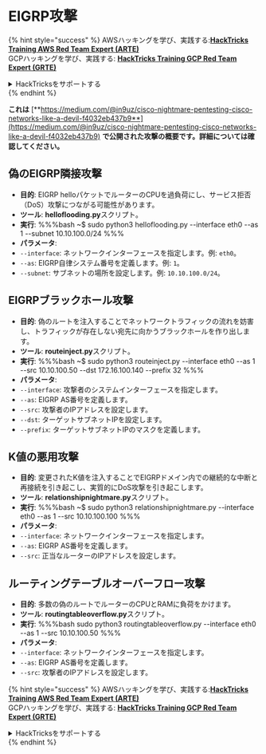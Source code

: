 # EIGRP攻撃

{% hint style="success" %}
AWSハッキングを学び、実践する:<img src="/.gitbook/assets/arte.png" alt="" data-size="line">[**HackTricks Training AWS Red Team Expert (ARTE)**](https://training.hacktricks.xyz/courses/arte)<img src="/.gitbook/assets/arte.png" alt="" data-size="line">\
GCPハッキングを学び、実践する: <img src="/.gitbook/assets/grte.png" alt="" data-size="line">[**HackTricks Training GCP Red Team Expert (GRTE)**<img src="/.gitbook/assets/grte.png" alt="" data-size="line">](https://training.hacktricks.xyz/courses/grte)

<details>

<summary>HackTricksをサポートする</summary>

* [**サブスクリプションプラン**](https://github.com/sponsors/carlospolop)を確認してください！
* **💬 [**Discordグループ**](https://discord.gg/hRep4RUj7f)または[**Telegramグループ**](https://t.me/peass)に参加するか、**Twitter** 🐦 [**@hacktricks\_live**](https://twitter.com/hacktricks\_live)**をフォローしてください。**
* **[**HackTricks**](https://github.com/carlospolop/hacktricks)および[**HackTricks Cloud**](https://github.com/carlospolop/hacktricks-cloud)のGitHubリポジトリにPRを提出してハッキングトリックを共有してください。**

</details>
{% endhint %}

**これは** [**https://medium.com/@in9uz/cisco-nightmare-pentesting-cisco-networks-like-a-devil-f4032eb437b9**](https://medium.com/@in9uz/cisco-nightmare-pentesting-cisco-networks-like-a-devil-f4032eb437b9) **で公開された攻撃の概要です。詳細については確認してください。**

## **偽のEIGRP隣接攻撃**

- **目的**: EIGRP helloパケットでルーターのCPUを過負荷にし、サービス拒否（DoS）攻撃につながる可能性があります。
- **ツール**: **helloflooding.py**スクリプト。
- **実行**:
%%%bash
~$ sudo python3 helloflooding.py --interface eth0 --as 1 --subnet 10.10.100.0/24
%%%
- **パラメータ**:
- `--interface`: ネットワークインターフェースを指定します。例: `eth0`。
- `--as`: EIGRP自律システム番号を定義します。例: `1`。
- `--subnet`: サブネットの場所を設定します。例: `10.10.100.0/24`。

## **EIGRPブラックホール攻撃**

- **目的**: 偽のルートを注入することでネットワークトラフィックの流れを妨害し、トラフィックが存在しない宛先に向かうブラックホールを作り出します。
- **ツール**: **routeinject.py**スクリプト。
- **実行**:
%%%bash
~$ sudo python3 routeinject.py --interface eth0 --as 1 --src 10.10.100.50 --dst 172.16.100.140 --prefix 32
%%%
- **パラメータ**:
- `--interface`: 攻撃者のシステムインターフェースを指定します。
- `--as`: EIGRP AS番号を定義します。
- `--src`: 攻撃者のIPアドレスを設定します。
- `--dst`: ターゲットサブネットIPを設定します。
- `--prefix`: ターゲットサブネットIPのマスクを定義します。

## **K値の悪用攻撃**

- **目的**: 変更されたK値を注入することでEIGRPドメイン内での継続的な中断と再接続を引き起こし、実質的にDoS攻撃を引き起こします。
- **ツール**: **relationshipnightmare.py**スクリプト。
- **実行**:
%%%bash
~$ sudo python3 relationshipnightmare.py --interface eth0 --as 1 --src 10.10.100.100
%%%
- **パラメータ**:
- `--interface`: ネットワークインターフェースを指定します。
- `--as`: EIGRP AS番号を定義します。
- `--src`: 正当なルーターのIPアドレスを設定します。

## **ルーティングテーブルオーバーフロー攻撃**

- **目的**: 多数の偽のルートでルーターのCPUとRAMに負荷をかけます。
- **ツール**: **routingtableoverflow.py**スクリプト。
- **実行**:
%%%bash
sudo python3 routingtableoverflow.py --interface eth0 --as 1 --src 10.10.100.50
%%%
- **パラメータ**:
- `--interface`: ネットワークインターフェースを指定します。
- `--as`: EIGRP AS番号を定義します。
- `--src`: 攻撃者のIPアドレスを設定します。

{% hint style="success" %}
AWSハッキングを学び、実践する:<img src="/.gitbook/assets/arte.png" alt="" data-size="line">[**HackTricks Training AWS Red Team Expert (ARTE)**](https://training.hacktricks.xyz/courses/arte)<img src="/.gitbook/assets/arte.png" alt="" data-size="line">\
GCPハッキングを学び、実践する: <img src="/.gitbook/assets/grte.png" alt="" data-size="line">[**HackTricks Training GCP Red Team Expert (GRTE)**<img src="/.gitbook/assets/grte.png" alt="" data-size="line">](https://training.hacktricks.xyz/courses/grte)

<details>

<summary>HackTricksをサポートする</summary>

* [**サブスクリプションプラン**](https://github.com/sponsors/carlospolop)を確認してください！
* **💬 [**Discordグループ**](https://discord.gg/hRep4RUj7f)または[**Telegramグループ**](https://t.me/peass)に参加するか、**Twitter** 🐦 [**@hacktricks\_live**](https://twitter.com/hacktricks\_live)**をフォローしてください。**
* **[**HackTricks**](https://github.com/carlospolop/hacktricks)および[**HackTricks Cloud**](https://github.com/carlospolop/hacktricks-cloud)のGitHubリポジトリにPRを提出してハッキングトリックを共有してください。**

</details>
{% endhint %}
